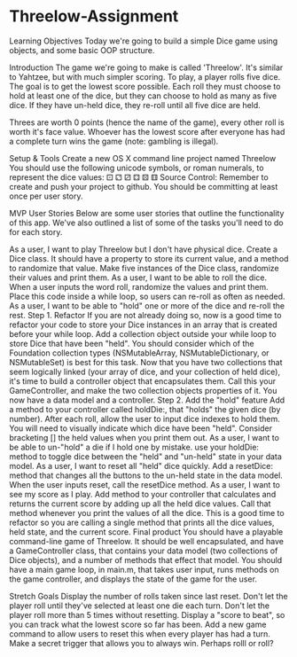 # Threelow-Assignment
Learning Objectives
Today we're going to build a simple Dice game using objects, and some basic OOP structure.

Introduction
The game we're going to make is called 'Threelow'. It's similar to Yahtzee, but with much simpler scoring. To play, a player rolls five dice. The goal is to get the lowest score possible. Each roll they must choose to hold at least one of the dice, but they can choose to hold as many as five dice. If they have un-held dice, they re-roll until all five dice are held.

Threes are worth 0 points (hence the name of the game), every other roll is worth it's face value. Whoever has the lowest score after everyone has had a complete turn wins the game (note: gambling is illegal).

Setup & Tools
Create a new OS X command line project named Threelow
You should use the following unicode symbols, or roman numerals, to represent the dice values: ⚀ ⚁ ⚂ ⚃ ⚄ ⚅
Source Control: Remember to create and push your project to github. You should be committing at least once per user story.

MVP User Stories
Below are some user stories that outline the functionality of this app. We've also outlined a list of some of the tasks you'll need to do for each story.

As a user, I want to play Threelow but I don't have physical dice.
Create a Dice class.
It should have a property to store its current value, and a method to randomize that value.
Make five instances of the Dice class, randomize their values and print them.
As a user, I want to be able to roll the dice.
When a user inputs the word roll, randomize the values and print them.
Place this code inside a while loop, so users can re-roll as often as needed.
As a user, I want to be able to "hold" one or more of the dice and re-roll the rest.
Step 1. Refactor
If you are not already doing so, now is a good time to refactor your code to store your Dice instances in an array that is created before your while loop.
Add a collection object outside your while loop to store Dice that have been "held". You should consider which of the Foundation collection types (NSMutableArray, NSMutableDictionary, or NSMutableSet) is best for this task.
Now that you have two collections that seem logically linked (your array of dice, and your collection of held dice), it's time to build a controller object that encapsulates them. Call this your GameController, and make the two collection objects properties of it.
You now have a data model and a controller.
Step 2. Add the "hold" feature
Add a method to your controller called holdDie:, that "holds" the given dice (by number).
After each roll, allow the user to input dice indexes to hold them.
You will need to visually indicate which dice have been "held". Consider bracketing [] the held values when you print them out.
As a user, I want to be able to un-"hold" a die if I hold one by mistake.
use your holdDie: method to toggle dice between the "held" and "un-held" state in your data model.
As a user, I want to reset all "held" dice quickly.
Add a resetDice: method that changes all the buttons to the un-held state in the data model.
When the user inputs reset, call the resetDice method.
As a user, I want to see my score as I play.
Add method to your controller that calculates and returns the current score by adding up all the held dice values.
Call that method whenever you print the values of all the dice.
This is a good time to refactor so you are calling a single method that prints all the dice values, held state, and the current score.
Final product
You should have a playable command-line game of Threelow. It should be well encapsulated, and have a GameController class, that contains your data model (two collections of Dice objects), and a number of methods that effect that model. You should have a main game loop, in main.m, that takes user input, runs methods on the game controller, and displays the state of the game for the user.

Stretch Goals
Display the number of rolls taken since last reset.
Don't let the player roll until they've selected at least one die each turn.
Don't let the player roll more than 5 times without resetting.
Display a "score to beat", so you can track what the lowest score so far has been. Add a new game command to allow users to reset this when every player has had a turn.
Make a secret trigger that allows you to always win. Perhaps rolll or roIl?
